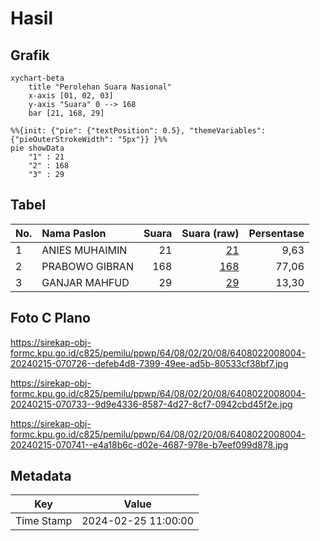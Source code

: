 # Hasil

## Grafik

```mermaid
xychart-beta
    title "Perolehan Suara Nasional"
    x-axis [01, 02, 03]
    y-axis "Suara" 0 --> 168
    bar [21, 168, 29]
```

```mermaid
%%{init: {"pie": {"textPosition": 0.5}, "themeVariables": {"pieOuterStrokeWidth": "5px"}} }%%
pie showData
    "1" : 21
    "2" : 168
    "3" : 29
```

## Tabel

| No. | Nama Paslon    | Suara | Suara (raw) | Persentase |
|:--- |:-------------- | -----:| -----------:| ----------:|
| 1   | ANIES MUHAIMIN | 21    | [21][p-1]   | 9,63       |
| 2   | PRABOWO GIBRAN | 168   | [168][p-2]  | 77,06      |
| 3   | GANJAR MAHFUD  | 29    | [29][p-3]   | 13,30      |


[p-1]: https://github.com/gigit-pemilu/pemilu-2024/blob/main/pilpres/hitung-suara/sub/64-kalimantan-timur/sub/08-kutai-timur/sub/02-muara-wahau/sub/2008-wahau-baru/sub/004-tps/sub/paslon-1.txt
[p-2]: https://github.com/gigit-pemilu/pemilu-2024/blob/main/pilpres/hitung-suara/sub/64-kalimantan-timur/sub/08-kutai-timur/sub/02-muara-wahau/sub/2008-wahau-baru/sub/004-tps/sub/paslon-2.txt
[p-3]: https://github.com/gigit-pemilu/pemilu-2024/blob/main/pilpres/hitung-suara/sub/64-kalimantan-timur/sub/08-kutai-timur/sub/02-muara-wahau/sub/2008-wahau-baru/sub/004-tps/sub/paslon-3.txt

## Foto C Plano

https://sirekap-obj-formc.kpu.go.id/c825/pemilu/ppwp/64/08/02/20/08/6408022008004-20240215-070726--defeb4d8-7399-49ee-ad5b-80533cf38bf7.jpg

https://sirekap-obj-formc.kpu.go.id/c825/pemilu/ppwp/64/08/02/20/08/6408022008004-20240215-070733--9d9e4336-8587-4d27-8cf7-0942cbd45f2e.jpg

https://sirekap-obj-formc.kpu.go.id/c825/pemilu/ppwp/64/08/02/20/08/6408022008004-20240215-070741--e4a18b6c-d02e-4687-978e-b7eef099d878.jpg


## Metadata

| Key        | Value               |
| ---------- | ------------------- |
| Time Stamp | 2024-02-25 11:00:00 |



